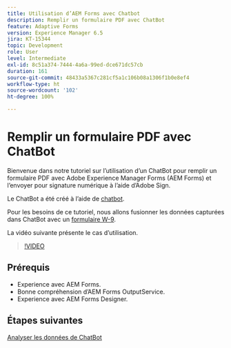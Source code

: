 ```yaml
---
title: Utilisation d’AEM Forms avec Chatbot
description: Remplir un formulaire PDF avec ChatBot
feature: Adaptive Forms
version: Experience Manager 6.5
jira: KT-15344
topic: Development
role: User
level: Intermediate
exl-id: 8c51a374-7444-4a6a-99ed-dce671dc57cb
duration: 161
source-git-commit: 48433a5367c281cf5a1c106b08a1306f1b0e8ef4
workflow-type: ht
source-wordcount: '102'
ht-degree: 100%

---
```


# Remplir un formulaire PDF avec ChatBot

Bienvenue dans notre tutoriel sur l’utilisation d’un ChatBot pour remplir un formulaire PDF avec Adobe Experience Manager Forms (AEM Forms) et l’envoyer pour signature numérique à l’aide d’Adobe Sign.

Le ChatBot a été créé à l’aide de [chatbot](https://www.chatbot.com/).

Pour les besoins de ce tutoriel, nous allons fusionner les données capturées dans ChatBot avec un [formulaire W-9](assets/fw9.xdp).

La vidéo suivante présente le cas d’utilisation.

>[!VIDEO](https://video.tv.adobe.com/v/3428432?learn=on)

## Prérequis

* Experience avec AEM Forms.
* Bonne compréhension d’AEM Forms OutputService.
* Experience avec AEM Forms Designer.

## Étapes suivantes

[Analyser les données de ChatBot](parse-chat-bot-data.md)
